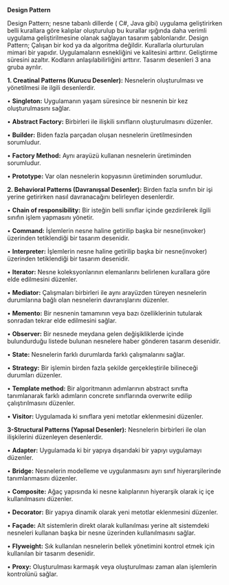 **Design Pattern**

Design Pattern; nesne tabanlı dillerde ( C#, Java gibi) uygulama geliştirirken belli kurallara göre kalıplar oluşturulup bu kurallar ışığında daha verimli uygulama geliştirilmesine olanak sağlayan tasarım şablonlarıdır. 
Design Pattern; Çalışan bir kod ya da algoritma değildir. Kurallarla olurturulan mimari bir yapıdır.
Uygulamaların esnekliğini ve kalitesini arttırır. Geliştirme süresini azaltır. Kodların anlaşılabilirliğini arttırır. 
Tasarım desenleri 3 ana gruba ayrılır.

**1. Creatinal Patterns (Kurucu Desenler):** Nesnelerin oluşturulması ve yönetilmesi ile ilgili desenlerdir.

•	**Singleton:** Uygulamanın yaşam süresince bir nesnenin bir kez oluşturulmasını sağlar.

•	**Abstract Factory:** Birbirleri ile ilişkili sınıfların oluşturulmasını düzenler.

•	**Builder:** Biden fazla parçadan oluşan nesnelerin üretilmesinden sorumludur.

•	**Factory Method:** Aynı arayüzü kullanan nesnelerin üretiminden sorumludur.

•	**Prototype:** Var olan nesnelerin kopyasının üretiminden sorumludur.

**2. Behavioral Patterns (Davranışsal Desenler):** Birden fazla sınıfın bir işi yerine getirirken nasıl davranacağını belirleyen desenlerdir.

•	**Chain of responsibility:** Bir isteğin belli sınıflar içinde gezdirilerek ilgili sınıfın işlem yapmasını yönetir.

•	**Command:** İşlemlerin nesne haline getirilip başka bir nesne(invoker) üzerinden tetiklendiği bir tasarım desenidir.

•	**Interpreter:** İşlemlerin nesne haline getirilip başka bir nesne(invoker) üzerinden tetiklendiği bir tasarım desenidir.

•	**Iterator:** Nesne koleksyonlarının elemanlarını belirlenen kurallara göre elde edilmesini düzenler.

•	**Mediator:** Çalışmaları birbirleri ile aynı arayüzden türeyen nesnelerin durumlarına bağlı olan nesnelerin davranışlarını düzenler.

•	**Memento:** Bir nesnenin tamamının veya bazı özelliklerinin tutularak sonradan tekrar elde edilmesini sağlar.

•	**Observer:** Bir nesnede meydana gelen değişikliklerde içinde bulundurduğu listede bulunan nesnelere haber gönderen tasarım desenidir.

•	**State:** Nesnelerin farklı durumlarda farklı çalışmalarını sağlar.

•	**Strategy:** Bir işlemin birden fazla şekilde gerçekleştirile bilineceği durumları düzenler.

•	**Template method:** Bir algoritmanın adımlarının abstract sınıfta tanımlanarak farklı adımların concrete sınıflarında overwrite edilip çalıştırılmasını düzenler.

•	**Visitor:** Uygulamada ki sınıflara yeni metotlar eklenmesini düzenler.

**3-Structural Patterns (Yapısal Desenler):** Nesnelerin birbirleri ile olan ilişkilerini düzenleyen desenlerdir.

•	**Adapter:** Uygulamada ki bir yapıya dışarıdaki bir yapıyı uygulamayı düzenler.

•	**Bridge:** Nesnelerin modelleme ve uygulanmasını ayrı sınıf hiyerarşilerinde tanımlanmasını düzenler.

•	**Composite:** Ağaç yapısında ki nesne kalıplarının hiyerarşik olarak iç içe kullanılmasını düzenler.

•	**Decorator:** Bir yapıya dinamik olarak yeni metotlar eklenmesini düzenler.

•	**Façade:** Alt sistemlerin direkt olarak kullanılması yerine alt sistemdeki nesneleri kullanan başka bir nesne üzerinden kullanılmasını sağlar.

•	**Flyweight:** Sık kullanılan nesnelerin bellek yönetimini kontrol etmek için kullanılan bir tasarım desenidir.

•	**Proxy:** Oluşturulması karmaşık veya oluşturulması zaman alan işlemlerin kontrolünü sağlar.
